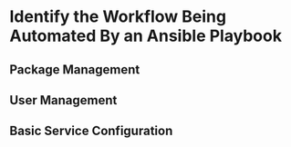 # Identify the Workflow Being Automated By an Ansible Playbook


## Package Management


## User Management


## Basic Service Configuration

